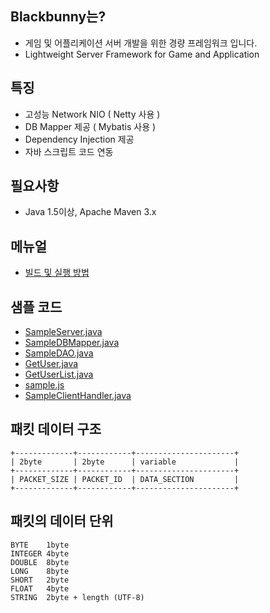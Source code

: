 ## Blackbunny는? 

* 게임 및 어플리케이션 서버 개발을 위한 경량 프레임워크 입니다.
* Lightweight Server Framework for Game and Application

## 특징
* 고성능 Network NIO ( Netty 사용 )
* DB Mapper 제공 ( Mybatis 사용 )
* Dependency Injection 제공
* 자바 스크립트 코드 연동

## 필요사항
* Java 1.5이상, Apache Maven 3.x

## 메뉴얼

* [빌드 및 실행 방법](wiki/빌드-및-실행-방법)

## 샘플 코드
* [SampleServer.java](blackbunny/blob/master/blackbunny-server/src/main/java/org/blackbunny/server/SampleServer.java)
* [SampleDBMapper.java](blackbunny/blob/master/blackbunny-server/src/main/java/org/blackbunny/server/data/SampleDBMapper.java)
* [SampleDAO.java](blackbunny/blob/master/blackbunny-server/src/main/java/org/blackbunny/server/data/SampleDAO.java)
* [GetUser.java](blackbunny/blob/master/blackbunny-server/src/main/java/org/blackbunny/server/handlers/GetUser.java)
* [GetUserList.java](blackbunny/blob/master/blackbunny-server/src/main/java/org/blackbunny/server/handlers/GetUserList.java)
* [sample.js](blackbunny/blob/master/blackbunny-server/src/main/resources/sample.js)
* [SampleClientHandler.java](blackbunny/blob/master/blackbunny-client/src/main/java/org/blackbunny/client/SampleClientHandler.java)


## 패킷 데이터 구조

    +-------------+------------+----------------------+
    | 2byte       | 2byte      | variable             |
    +-------------+------------+----------------------+
    | PACKET_SIZE | PACKET_ID  | DATA_SECTION         |
    +-------------+------------+----------------------+

## 패킷의 데이터 단위

    BYTE    1byte
    INTEGER 4byte
    DOUBLE  8byte
    LONG    8byte
    SHORT   2byte
    FLOAT   4byte
    STRING  2byte + length (UTF-8)










